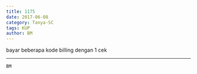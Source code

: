 ```yaml
---
title: 1175
date: 2017-06-08
category: Tanya-SC
tags: KUP
author: BM
---
```


bayar beberapa kode billing dengan 1 cek

---



`BM`

